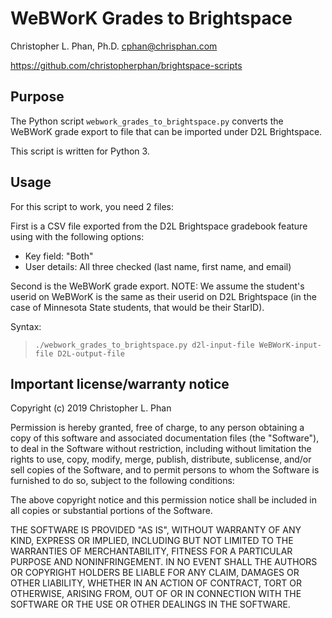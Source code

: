 # WeBWorK Grades to Brightspace

Christopher L. Phan, Ph.D. <cphan@chrisphan.com>

<https://github.com/christopherphan/brightspace-scripts>

## Purpose

The Python script ``webwork_grades_to_brightspace.py`` converts the WeBWorK grade export to file that can be imported under D2L Brightspace.

This script is written for Python 3.

## Usage

For this script to work, you need 2 files:

First is a CSV file exported from the D2L Brightspace gradebook feature using with the following
options:

* Key field: "Both"
* User details: All three checked (last name, first name, and email)

Second is the WeBWorK grade export. NOTE: We assume the student's userid on
WeBWorK is the same as their userid on D2L Brightspace (in the case of
Minnesota State students, that would be their StarID).

Syntax:
> ``./webwork_grades_to_brightspace.py d2l-input-file WeBWorK-input-file D2L-output-file``

## Important license/warranty notice

Copyright (c) 2019 Christopher L. Phan

Permission is hereby granted, free of charge, to any person obtaining a copy of this software and associated documentation files (the "Software"), to deal in the Software without restriction, including without limitation the rights to use, copy, modify, merge, publish, distribute, sublicense, and/or sell copies of the Software, and to permit persons to whom the Software is furnished to do so, subject to the following conditions:

The above copyright notice and this permission notice shall be included in all copies or substantial portions of the Software.

THE SOFTWARE IS PROVIDED "AS IS", WITHOUT WARRANTY OF ANY KIND, EXPRESS OR IMPLIED, INCLUDING BUT NOT LIMITED TO THE WARRANTIES OF MERCHANTABILITY, FITNESS FOR A PARTICULAR PURPOSE AND NONINFRINGEMENT. IN NO EVENT SHALL THE AUTHORS OR COPYRIGHT HOLDERS BE LIABLE FOR ANY CLAIM, DAMAGES OR OTHER LIABILITY, WHETHER IN AN ACTION OF CONTRACT, TORT OR OTHERWISE, ARISING FROM, OUT OF OR IN CONNECTION WITH THE SOFTWARE OR THE USE OR OTHER DEALINGS IN THE SOFTWARE.
